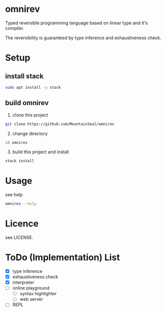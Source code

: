 # omnirev

Typed reversible programming language based on linear type and it's compiler.

The reversibility is guaranteed by type inference and exhaustiveness check.



# Setup

## install stack

```bash
sudo apt install -y stack
```

## build omnirev

1. clone this project
```bash
git clone https://github.com/MountainSeal/omnirev
```
2. change directory
```bash
cd omnirev
```

3. build this project and install
```bash
stack install
```

# Usage

see help
```bash
omnirev --help
```

# Licence

see LICENSE.

# ToDo (Implementation) List

- [x] type inference
- [x] exhaustiveness check
- [x] interpreter
- [ ] online playground
  - [ ] syntax highlighter
  - [ ] web server
- [ ] REPL
